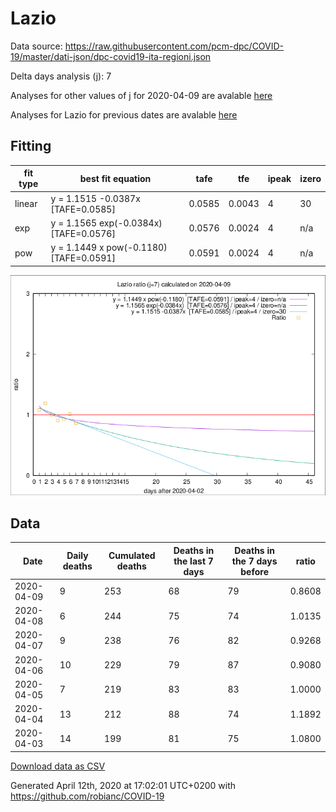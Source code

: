 # Lazio

Data source: https://raw.githubusercontent.com/pcm-dpc/COVID-19/master/dati-json/dpc-covid19-ita-regioni.json

Delta days analysis (j): 7

Analyses for other values of j for 2020-04-09 are avalable [here](../2020-04-09/README.md)

Analyses for Lazio for previous dates are avalable [here](../README.md)

## Fitting 
|fit type|best fit equation|tafe|tfe|ipeak|izero|
|-------|-----|--------|------|---|---|
|linear|y = 1.1515 -0.0387x  [TAFE=0.0585]|0.0585|0.0043|4|30|
|exp|y = 1.1565 exp(-0.0384x)  [TAFE=0.0576]|0.0576|0.0024|4|n/a|
|pow|y = 1.1449 x pow(-0.1180)  [TAFE=0.0591]|0.0591|0.0024|4|n/a|

![Plot](COVID-19_lazio_j7_2020-04-09.png)

## Data
|Date|Daily deaths|Cumulated deaths|Deaths in the last 7 days|Deaths in the 7 days before|ratio|
|----|----------|-----------|-------|--------------------|-----|
|2020-04-09|9|253|68|79|0.8608|
|2020-04-08|6|244|75|74|1.0135|
|2020-04-07|9|238|76|82|0.9268|
|2020-04-06|10|229|79|87|0.9080|
|2020-04-05|7|219|83|83|1.0000|
|2020-04-04|13|212|88|74|1.1892|
|2020-04-03|14|199|81|75|1.0800|

[Download data as CSV](COVID-19_lazio_j7_2020-04-09.csv)

Generated April 12th, 2020 at 17:02:01 UTC+0200 with https://github.com/robianc/COVID-19
